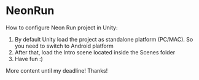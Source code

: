 # NeonRun


How to configure Neon Run project in Unity:

1. By default Unity load the project as standalone platform (PC/MAC). So you need to switch to Android platform
2. After that, load the Intro scene located inside the Scenes folder
3. Have fun :) 

More content until my deadline! Thanks!
